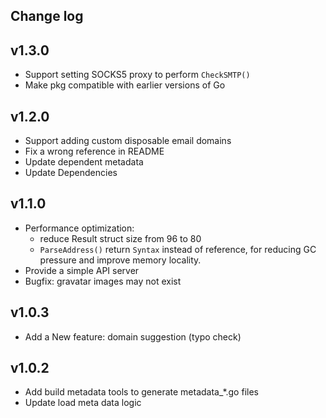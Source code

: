 ## Change log

v1.3.0
----------
* Support setting SOCKS5 proxy to perform `CheckSMTP()`
* Make pkg compatible with earlier versions of Go

v1.2.0
----------
* Support adding custom disposable email domains 
* Fix a wrong reference in README 
* Update dependent metadata  
* Update Dependencies

v1.1.0
----------
* Performance optimization:
    * reduce Result struct size from 96 to 80
    * `ParseAddress()` return `Syntax` instead of reference, for reducing GC pressure and improve memory locality.
* Provide a simple API server
* Bugfix: gravatar images may not exist

v1.0.3
----------
* Add a New feature: domain suggestion (typo check)

v1.0.2
----------
* Add build metadata tools to generate metadata_*.go files 
* Update load meta data logic
